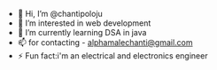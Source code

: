 - 👋 Hi, I’m @chantipoloju
- 👀 I’m interested in web development 
- 🌱 I’m currently learning DSA in java
- 📫 for contacting - alphamalechanti@gmail.com
- ⚡ Fun fact:i'm an electrical and electronics engineer

<!---
chantipoloju/chantipoloju is a ✨ special ✨ repository because its `README.md` (this file) appears on your GitHub profile.
You can click the Preview link to take a look at your changes.
--->
